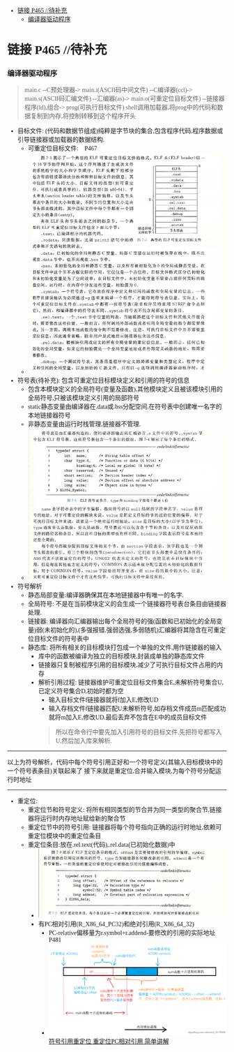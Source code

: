 <font face = "Consolas">
<!-- @import "[TOC]" {cmd="toc" depthFrom=1 depthTo=6 orderedList=false} -->

<!-- code_chunk_output -->

- [链接 P465 //待补充](#链接-p465-待补充)
    - [编译器驱动程序](#编译器驱动程序)

<!-- /code_chunk_output -->

# 链接 P465 //待补充

### 编译器驱动程序 
> main.c --C预处理器-> 
main.i(ASCII码中间文件) --C编译器(ccl)-> 
main.s(ASCII码汇编文件) --汇编器(as)-> 
main.o(可重定位目标文件) --链接器程序(ld),组合->
prog(可执行目标文件)
shell调用加载器,将prog中的代码和数据复制到内存,将控制转移到这个程序开头

* 目标文件: (代码和数据节组成)纯粹是字节块的集合,包含程序代码,程序数据或引导链接器或加载器的数据结构.
    * 可重定位目标文件:　P467
    * ![ELF可重定位目标文件](./pics/8/1.1ELF可重定位目标文件.png)
* 符号表(待补充): 包含可重定位目标模块定义和引用的符号的信息
    * 包含本模块定义的全局符号(变量及函数),其他模块定义且被该模块引用的全局符号,只被该模块定义引用的局部符号
    * static静态变量由编译器在.data或.bss分配空间,在符号表中创建唯一名字的本地链接器符号
    * 非静态变量由运行时栈管理,链接器不管理.
    * ![ELF符号表条目](./pics/8/1.2ELF符号表条目.png)
* 符号解析
    * 静态局部变量:编译器确保其在本地链接器中有唯一的名字.
    * 全局符号: 不是在当前模块定义的会生成一个链接器符号表台条目由链接器处理.
    * 链接器: 编译器向汇编器输出每个全局符号的强(函数和已初始化的全局变量)弱(未初始化的),(多强报错,强弱选强,多弱随机)汇编器将其隐含在可重定位目标文件的符号表中
    * 静态库: 将所有相关的目标模块打包成一个单独的文件,用作链接器的输入
        * 库中的函数被编译为独立的目标模块,封装成单独的静态库文件
        * 链接器只复制被程序引用的目标模块,减少了可执行目标文件占用的内存
        * 解析引用过程: 链接器维护可重定位目标文件集合E,未解析符号集合U,已定义符号集合D,初始时都为空
            * 输入目标文件f链接器就将f加入E,修改UD
            * 输入存档文件f链接器匹配U未解析符号,如存档文件成员m匹配成功就将m加入E,修改UD.最后丢弃不包含在E中的成员目标文件
            > 所以在命令行中要先加入引用符号的目标文件,先把符号都写入U,然后加入库来解析.

*****
以上为符号解析，代码中每个符号引用正好和一个符号定义(其输入目标模块中的一个符号表条目)关联起来了
接下来就是重定位,合并输入模块,为每个符号分配运行时地址
**** 
* 重定位:
    * 重定位节和符号定义: 将所有相同类型的节合并为同一类型的聚合节,链接器将运行时内存地址赋给新的聚合节
    * 重定位节中的符号引用: 链接器将每个符号指向正确的运行时地址,依赖可重定位模块中的重定位条目
    * 重定位条目:放在.rel.text(代码),.rel.data(已初始化数据)中
        * ![ELF重定位条目](./pics/8/1.3ELF重定位条目.png)
        * 有PC相对引用(R_X86_64_PC32)和绝对引用(R_X86_64_32)
            * PC-relative偏移量为r.symbol+r.addend-要修改的引用的实际地址 P481
            * ![重定位条目图解](./pics/8/1.4重定位条目图解.png)
            [符号引用重定位 重定位PC相对引用 简单讲解](https://blog.csdn.net/weixin_44176696/article/details/106666236)
